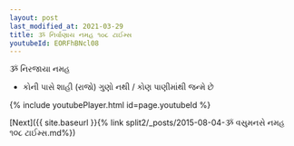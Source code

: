 ```yaml
---
layout: post
last_modified_at: 2021-03-29
title: ૐ નિર્વાણાય નમહ ૧૦૮ ટાઈમ્સ
youtubeId: EORFhBNcl08
---
```

 
 
 ૐ નિરજાયા નમહ  
 
 -  કોની પાસે શાહી (રાજો) ગુણો નથી / કોણ પાણીમાંથી જન્મે છે 
 
  
 
  
 
 
 
 
 
 


{% include youtubePlayer.html id=page.youtubeId %}
 
[Next]({{ site.baseurl }}{% link  split2/_posts/2015-08-04-ૐ વસુમનસે નમહ ૧૦૮ ટાઈમ્સ.md%})
 
